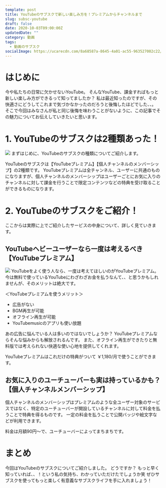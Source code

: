```yaml
---
template: post
title: YouTubeのサブスクで新しい楽しみ方を！プレミアムからチャンネルまで
slug: subsc-youtube
draft: false
date: 2020-10-03T09:00:00Z
updatedDate: ""
category: 動画
tags:
  - 動画のサブスク
socialImage: https://ucarecdn.com/8a68587a-8645-4a01-ac55-963527002c22/
---
```


# はじめに

今や私たちの日常に欠かせないYouTube。
そんなYouTube、課金すればもっと新しい楽しみ方ができるって知ってましたか？
私は最近知ったのですが、その快適さにどうしてこれまで気づかなかったのだろうと後悔したほどでした、、。
そこで今回はみなさんが私と同じ後悔を味わうことがないように、この記事でその魅力についてお伝えしていきたいと思います。

# 1. YouTubeのサブスクは2種類あった！

![](https://ucarecdn.com/86870d72-787c-4985-9949-1020d57d0d63/Canvanull3.jpg)
まずはじめに、YouTubeのサブスクの種類についてご紹介します。

YouTubeのサブスクは【YouTubeプレミアム】【個人チャンネルのメンバーシップ】の2種類です。
YouTubeプレミアムは全チャンネル、ユーザーに共通のものになりますが、個人チャンネルのメンバーシップはユーザーごとにお気に入りのチャンネルに対して課金を行うことで限定コンテンツなどの特典を受け取ることができるものになります。

# 2. YouTubeのサブスクをご紹介！

ここからは実際に上でご紹介したサービスの中身について、詳しく見ていきます。

## YouTubeヘビーユーザーなら一度は考えるべき【YouTubeプレミアム】

![](https://ucarecdn.com/feb4d61e-9f2c-405f-a810-dfa054701174/S__4202506.jpg)
YouTubeをよく使う人なら、一度は考えてほしいのがYouTubeプレミアム。
今は無料で使っているYouTubeにわざわざお金を払うなんて、、と思うかもしれませんが、そのメリットは絶大です。

＜YouTubeプレミアムを使うメリット＞
- 広告がない
- BGM再生が可能
- オフライン再生が可能
- YouTubemusicのアプリも使い放題

あの広告に悩んでいる人は多いのではないでしょうか？
YouTubeプレミアムならそんな悩みからも解放されるんです。
また、オフライン再生ができたりと無料版では考えられない快適な使い心地を提供してくれます。

YouTubeプレミアムはこれだけの特典がついて
￥1,180/月で使うことができます。

## お気に入りのユーチューバーも実は持っているかも？【個人チャンネルメンバーシップ】
個人チャンネルのメンバーシップはプレミアムのような全ユーザー対象のサービスではなく、特定のユーチューバーが開設しているチャンネルに対して料金を払うことで特典を得るものです。
一定の料金を払うことで公開バッジや絵文字などが利用できます。

料金は月額90円～で、ユーチューバーによってまちまちです。

# まとめ

今回はYouTubeのサブスクについてご紹介しました。
どうですか？
もっと早く知っていれば、、！という私の気持ち、わかっていただけたでしょうか笑
ぜひサブスクを使ってもっと楽しく有意義なサブスクライフを手に入れましょう！